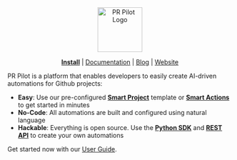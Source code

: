 <div align="center">
<img src="https://avatars.githubusercontent.com/ml/17635?s=140&v=" width="100" alt="PR Pilot Logo">
</div>

<p align="center">
  <a href="https://github.com/apps/pr-pilot-ai/installations/new"><b>Install</b></a> |
  <a href="https://docs.pr-pilot.ai">Documentation</a> | 
  <a href="https://www.pr-pilot.ai/blog">Blog</a> | 
  <a href="https://www.pr-pilot.ai">Website</a>
</p>

PR Pilot is a platform that enables developers to easily create AI-driven automations for Github projects:


* **Easy**: Use our pre-configured **[Smart Project](https://github.com/PR-Pilot-AI/smart-project-template)** template or **[Smart Actions](https://github.com/PR-Pilot-AI/smart-actions)** to get started in minutes
* **No-Code**: All automations are built and configured using natural language
* **Hackable**: Everything is open source. Use the **[Python SDK](https://github.com/PR-Pilot-AI/pr-pilot-python)** and **[REST API](https://app.pr-pilot.ai/api/swagger-ui/)** to create your own automations

Get started now with our [User Guide](https://docs.pr-pilot.ai/user_guide.html).
